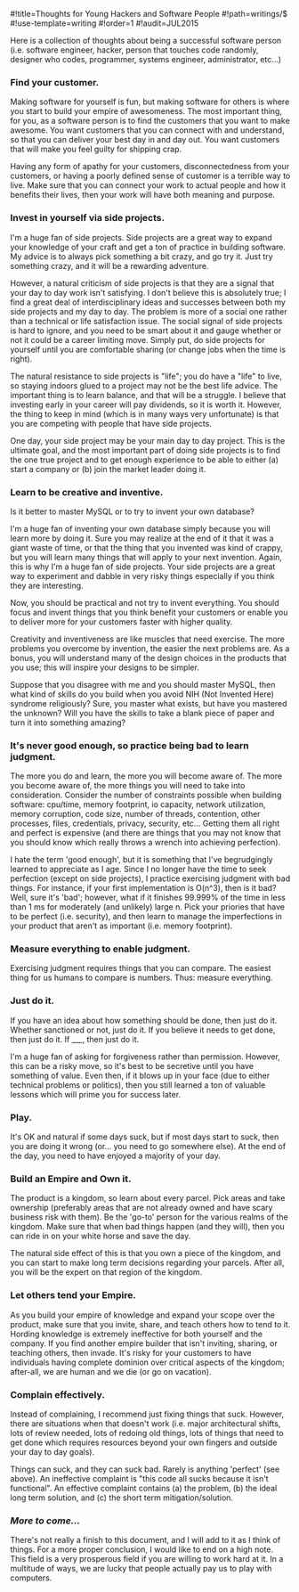#!title=Thoughts for Young Hackers and Software People
#!path=writings/$
#!use-template=writing
#!order=1
#!audit=JUL2015

Here is a collection of thoughts about being a successful software person (i.e. software engineer, hacker, person that touches code randomly, designer who codes, programmer, systems engineer, administrator, etc...)

### Find your customer.

Making software for yourself is fun, but making software for others is where you start to build your empire of awesomeness. The most important thing, for you, as a software person is to find the customers that you want to make awesome. You want customers that you can connect with and understand, so that you can deliver your best day in and day out. You want customers that will make you feel guilty for shipping crap.

Having any form of apathy for your customers, disconnectedness from your customers, or having a poorly defined sense of customer is a terrible way to live. Make sure that you can connect your work to actual people and how it benefits their lives, then your work will have both meaning and purpose.

### Invest in yourself via side projects.

I'm a huge fan of side projects. Side projects are a great way to expand your knowledge of your craft and get a ton of practice in building software. My advice is to always pick something a bit crazy, and go try it. Just try something crazy, and it will be a rewarding adventure.

However, a natural criticism of side projects is that they are a signal that your day to day work isn't satisfying. I don't believe this is absolutely true; I find a great deal of interdisciplinary ideas and successes between both my side projects and my day to day. The problem is more of a social one rather than a technical or life satisfaction issue. The social signal of side projects is hard to ignore, and you need to be smart about it and gauge whether or not it could be a career limiting move. Simply put, do side projects for yourself until you are comfortable sharing (or change jobs when the time is right).

The natural resistance to side projects is "life"; you do have a "life" to live, so staying indoors glued to a project may not be the best life advice. The important thing is to learn balance, and that will be a struggle. I believe that investing early in your career will pay dividends, so it is worth it. However, the thing to keep in mind (which is in many ways very unfortunate) is that you are competing with people that have side projects.

One day, your side project may be your main day to day project. This is the ultimate goal, and the most important part of doing side projects is to find the one true project and to get enough experience to be able to either (a) start a company or (b) join the market leader doing it.

### Learn to be creative and inventive.

Is it better to master MySQL or to try to invent your own database?

I'm a huge fan of inventing your own database simply because you will learn more by doing it. Sure you may realize at the end of it that it was a giant waste of time, or that the thing that you invented was kind of crappy, but you will learn many things that will apply to your next invention. Again, this is why I'm a huge fan of side projects. Your side projects are a great way to experiment and dabble in very risky things especially if you think they are interesting.

Now, you should be practical and not try to invent everything. You should focus and invent things that you think benefit your customers or enable you to deliver more for your customers faster with higher quality.

Creativity and inventiveness are like muscles that need exercise. The more problems you overcome by invention, the easier the next problems are. As a bonus, you will understand many of the design choices in the products that you use; this will inspire your designs to be simpler.

Suppose that you disagree with me and you should master MySQL, then what kind of skills do you build when you avoid NIH (Not Invented Here) syndrome religiously? Sure, you master what exists, but have you mastered the unknown? Will you have the skills to take a blank piece of paper and turn it into something amazing?

### It's never good enough, so practice being bad to learn judgment.

The more you do and learn, the more you will become aware of. The more you become aware of, the more things you will need to take into consideration. Consider the number of constraints possible when building software: cpu/time, memory footprint, io capacity, network utilization, memory corruption, code size, number of threads, contention, other processes, files, credentials, privacy, security, etc... Getting them all right and perfect is expensive (and there are things that you may not know that you should know which really throws a wrench into achieving perfection).

I hate the term 'good enough', but it is something that I've begrudgingly learned to appreciate as I age. Since I no longer have the time to seek perfection (except on side projects), I practice exercising judgment with bad things. For instance, if your first implementation is O(n^3), then is it bad? Well, sure it's 'bad'; however, what if it finishes 99.999% of the time in less than 1 ms for moderately (and unlikely) large n. Pick your priories that have to be perfect (i.e. security), and then learn to manage the imperfections in your product that aren't as important (i.e. memory footprint).

### Measure everything to enable judgment.

Exercising judgment requires things that you can compare. The easiest thing for us humans to compare is numbers. Thus: measure everything.

### Just do it.

If you have an idea about how something should be done, then just do it. Whether sanctioned or not, just do it. If you believe it needs to get done, then just do it. If ___, then just do it.

I'm a huge fan of asking for forgiveness rather than permission. However, this can be a risky move, so it's best to be secretive until you have something of value. Even then, if it blows up in your face (due to either technical problems or politics), then you still learned a ton of valuable lessons which will prime you for success later.

### Play.

It's OK and natural if some days suck, but if most days start to suck, then you are doing it wrong (or... you need to go somewhere else). At the end of the day, you need to have enjoyed a majority of your day.

### Build an Empire and Own it.

The product is a kingdom, so learn about every parcel. Pick areas and take ownership (preferably areas that are not already owned and have scary business risk with them). Be the 'go-to' person for the various realms of the kingdom. Make sure that when bad things happen (and they will), then you can ride in on your white horse and save the day.

The natural side effect of this is that you own a piece of the kingdom, and you can start to make long term decisions regarding your parcels. After all, you will be the expert on that region of the kingdom.

### Let others tend your Empire.

As you build your empire of knowledge and expand your scope over the product, make sure that you invite, share, and teach others how to tend to it. Hording knowledge is extremely ineffective for both yourself and the company. If you find another empire builder that isn't inviting, sharing, or teaching others, then invade. It's risky for your customers to have individuals having complete dominion over critical aspects of the kingdom; after-all, we are human and we die (or go on vacation).

### Complain effectively.

Instead of complaining, I recommend just fixing things that suck. However, there are situations when that doesn't work (i.e. major architectural shifts, lots of review needed, lots of redoing old things, lots of things that need to get done which requires resources beyond your own fingers and outside your day to day goals).

Things can suck, and they can suck bad. Rarely is anything 'perfect' (see above). An ineffective complaint is "this code all sucks because it isn't functional". An effective complaint contains (a) the problem, (b) the ideal long term solution, and (c) the short term mitigation/solution.

### *More to come...*

There's not really a finish to this document, and I will add to it as I think of things. For a more proper conclusion, I would like to end on a high note. This field is a very prosperous field if you are willing to work hard at it. In a multitude of ways, we are lucky that people actually pay us to play with computers.
